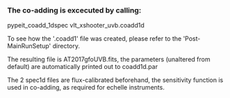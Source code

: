 ### The co-adding is excecuted by calling: 

pypeit_coadd_1dspec vlt_xshooter_uvb.coadd1d

To see how the '.coadd1' file was created, please refer to the 'Post-MainRunSetup' directory.

The resulting file is AT2017gfoUVB.fits, the parameters (unaltered from default) are automatically printed out to coadd1d.par

The 2 spec1d files are flux-calibrated beforehand, the sensitivity function is used in co-adding, as required for echelle instruments.
